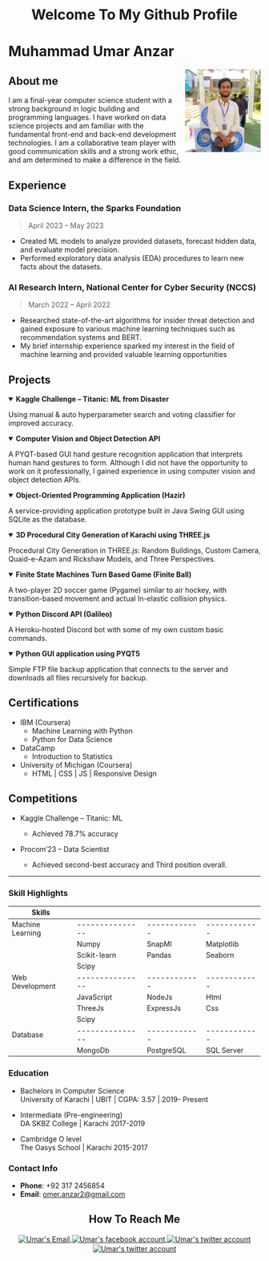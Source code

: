 <h1 align="center">Welcome To My Github Profile</h1>

# Muhammad Umar Anzar

<img align="right" width="30%" alt="my profile picture" src="images_icons/IMG20230309134318.jpg">

## About me
I am a final-year computer science student with a strong background in logic building and programming languages. I have
worked on data science projects and am familiar with the fundamental front-end and back-end development technologies. I am
a collaborative team player with good communication skills and a strong work ethic, and am determined to make a difference in
the field.

## Experience

### Data Science Intern, the Sparks Foundation
> April 2023 – May 2023
- Created ML models to analyze provided datasets, forecast hidden data, and
evaluate model precision.
- Performed exploratory data analysis (EDA) procedures to learn new facts about
the datasets.

### AI Research Intern, National Center for Cyber Security (NCCS)
> March 2022 – April 2022
- Researched state-of-the-art algorithms for insider threat detection and gained
exposure to various machine learning techniques such as recommendation
systems and BERT.
- My brief internship experience sparked my interest in the field of machine
learning and provided valuable learning opportunities

## Projects

<details open>
  <summary><b>Kaggle Challenge – Titanic: ML from Disaster</b></summary>
  <p>Using manual & auto hyperparameter search and voting classifier for improved accuracy.</p>
</details>

<details open>
  <summary><b>Computer Vision and Object Detection API</b></summary>
  <p>A PYQT-based GUI hand gesture recognition application that interprets human hand gestures to form. Although I did not have the opportunity to work on it professionally, I gained experience in using computer vision and object detection APIs.</p>
</details>

<details open>
  <summary><b>Object-Oriented Programming Application (Hazir)</b></summary>
  <p>A service-providing application prototype built in Java Swing GUI using SQLite as the database.</p>
</details>

<details open>
  <summary><b>3D Procedural City Generation of Karachi using THREE.js </b></summary>
  <p>Procedural City Generation in THREE.js: Random Buildings, Custom Camera, Quaid-e-Azam and Rickshaw Models, and Three Perspectives.</p>
</details>

<details open>
  <summary><b>Finite State Machines Turn Based Game (Finite Ball)</b></summary>
  <p>A two-player 2D soccer game (Pygame) similar to air hockey, with transition-based movement and actual In-elastic collision physics.</p>
</details>

<details open>
  <summary><b>Python Discord API (Galileo)</b></summary>
  <p>A Heroku-hosted Discord bot with some of my own custom basic commands.</p>
</details>

<details open>
  <summary><b>Python GUI application using PYQT5</b></summary>
  <p>Simple FTP file backup application that connects to the server and downloads all files recursively for backup.</p>
</details>

## Certifications

- IBM (Coursera)
  - Machine Learning with Python
  - Python for Data Science
- DataCamp
  - Introduction to Statistics
- University of Michigan (Coursera)
  - HTML | CSS | JS | Responsive Design

## Competitions
- Kaggle Challenge – Titanic: ML
  - Achieved 78.7% accuracy

- Procom’23 – Data Scientist
  - Achieved second-best accuracy and Third position overall. 



<hr>

### Skill Highlights

| Skills           |               |            |            |
|------------------|---------------|------------|------------|
| Machine Learning |---------------|------------|------------|
|                  | Numpy         | SnapMl     | Matplotlib |
|                  | Scikit-learn  | Pandas     | Seaborn    |
|                  | Scipy         |            |            |
| Web Development  |---------------|------------|------------|
|                  | JavaScript    | NodeJs     | Html       |
|                  | ThreeJs       | ExpressJs  | Css        |
|                  | Scipy         |            |            |
| Database         |---------------|------------|------------|
|                  | MongoDb       | PostgreSQL | SQL Server |



### Education
- Bachelors in Computer Science                                    
University of Karachi | UBIT | CGPA: 3.57 |
2019- Present

- Intermediate (Pre-engineering)         
DA SKBZ College | Karachi
2017-2019

- Cambridge O level                                   
The Oasys School | Karachi
2015-2017 


### Contact Info
- **Phone**: +92 317 2456854
- **Email**: omer.anzar2@gmail.com

<h2 align="center">How To Reach Me</h2>
<div align ="center">
  <a href="mailto:omer.anzar2@gmail.com" target="_blank" title="gmail">
    <image align="center" src="images_icons/gmail.png" width="7%" alt="Umar's Email">
  </a>
  <a href="https://www.facebook.com/omer.anzar.7/" target="_blank" title="facebook">
    <image align="center" src="images_icons/facebook-social-logo.png" width="7%" alt="Umar's facebook account">
  </a>
  <a href="https://twitter.com/paradox_omer" target="_blank" title="twitter">
    <image align="center" src="images_icons/twitter.png" width="7%" alt="Umar's twitter account">
  </a>
   <a  target="_blank" href="https://www.linkedin.com/in/umar-anzar" title="linkedin">
    <image align="center" src="images_icons/linkedin.png" width="7%" alt="Umar's twitter account">
  </a>  
</div>
